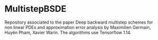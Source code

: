# MultistepBSDE

Repository associated to the paper Deep backward multistep schemes for non linear PDEs and approximation error analysis by Maximilien Germain, Huyên Pham, Xavier Warin.
The algorithms use Tensorflow 1.14.
